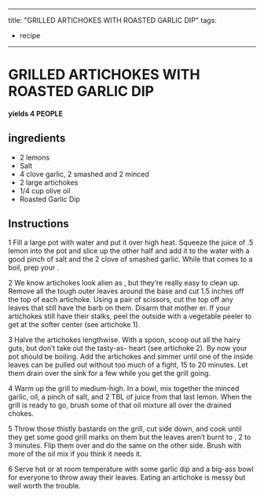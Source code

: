 
---
title: "GRILLED ARTICHOKES WITH ROASTED GARLIC DIP"
tags:
  - recipe
---
# GRILLED ARTICHOKES WITH ROASTED GARLIC DIP



#### yields  4 PEOPLE


## ingredients
* 2 lemons 
* Salt 
* 4 clove garlic, 2 smashed and 2 minced 
* 2 large artichokes 
* 1/4 cup olive oil 
* Roasted Garlic Dip 



## Instructions
1 Fill a large pot with water and put it over high heat. Squeeze the juice of .5 lemon into the pot and slice up the other half and add it to the water with a good pinch of salt and the 2 clove of smashed garlic. While that comes to a boil, prep your   .

2 We know artichokes look alien as  , but they’re really easy to clean up. Remove all the tough outer leaves around the base and cut 1.5 inches off the top of each artichoke. Using a pair of scissors, cut the top off any leaves that still have the barb on them. Disarm that mother er. If your artichokes still have their stalks, peel the outside with a vegetable peeler to get at the softer center (see artichoke 1).

3 Halve the artichokes lengthwise. With a spoon, scoop out all the hairy guts, but don’t take out the tasty-as-  heart (see artichoke 2). By now your pot should be boiling. Add the artichokes and simmer until one of the inside leaves can be pulled out without too much of a fight, 15 to 20 minutes. Let them drain over the sink for a few while you get the grill going.

4 Warm up the grill to medium-high. In a bowl, mix together the minced garlic, oil, a pinch of salt, and 2 TBL of juice from that last lemon. When the grill is ready to go, brush some of that oil mixture all over the drained chokes.

5 Throw those thistly bastards on the grill, cut side down, and cook until they get some good grill marks on them but the leaves aren’t burnt to   , 2 to 3 minutes. Flip them over and do the same on the other side. Brush with more of the oil mix if you think it needs it.

6 Serve hot or at room temperature with some garlic dip and a big-ass bowl for everyone to throw away their leaves. Eating an artichoke is messy but well worth the trouble.






